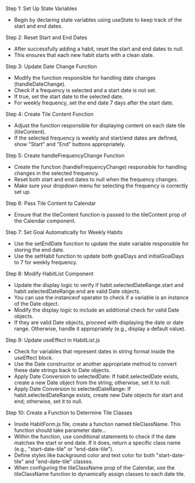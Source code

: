 Step 1: Set Up State Variables

- Begin by declaring state variables using 
useState to keep track of the start and end dates.

Step 2: Reset Start and End Dates

- After successfully adding a habit, reset the
start and end dates to null.
- This ensures that each new habit starts with
a clean slate.

Step 3: Update Date Change Function

- Modify the function responsible for handling
date changes (handleDateChange).
- Check if a frequency is selected and a start
date is not set.
- If true, set the start date to the selected date.
- For weekly frequency, set the end date 7 days
after the start date.

Step 4: Create Tile Content Function

- Adjust the function responsible for displaying
content on each date tile (tileContent).
- If the selected frequency is weekly and start/end
dates are defined, show "Start" and "End"
buttons appropriately.

Step 5: Create handleFrequencyChange Function

- Create the function (handleFrequencyChange)
responsible for handling changes in the 
selected frequency.
- Reset both start and end dates to null when
the frequency changes.
- Make sure your dropdown menu for selecting
the frequency is correctly set up.

Step 6: Pass Tile Content to Calendar

- Ensure that the tileContent function is passed 
to the tileContent prop of the Calendar component.

Step 7: Set Goal Automatically for Weekly Habits

- Use the setEndDate function to update the state
variable responsible for storing the end date.
- Use the setHabit function to update both goalDays
and initialGoalDays to 7 for weekly frequency.

Step 8: Modify HabitList Component

- Update the display logic to verify if 
habit.selectedDateRange.start and 
habit.selectedDateRange.end are valid Date objects.
- You can use the instanceof operator to check
if a variable is an instance of the Date object.
- Modify the display logic to include an additional
check for valid Date objects.
- If they are valid Date objects, proceed with
displaying the date or date range. Otherwise,
handle it appropriately
(e.g., display a default value).

Step 9: Update useEffect in HabitList.js

- Check for variables that represent dates in string
format inside the useEffect block.
- Use the Date constructor or another appropriate
method to convert these date strings back to
Date objects.
- Apply Date Conversion to selectedDate:
If habit.selectedDate exists, create a new Date
object from the string; otherwise, set it to null.
- Apply Date Conversion to selectedDateRange:
If habit.selectedDateRange exists, create
new Date objects for start and end; otherwise,
set it to null.

Step 10: Create a Function to Determine Tile Classes

- Inside HabitForm.js file, create a function named
tileClassName. This function should take parameter date...
- Within the function, use conditional statements to
check if the date matches the start or end date.
If it does, return a specific class name
(e.g., "start-date-tile" or "end-date-tile").
- Define styles like background color and text color
for both "start-date-tile" and "end-date-tile" classes.
- When configuring the tileClassName prop of the
Calendar, use the tileClassName function to
dynamically assign classes to each date tile.



